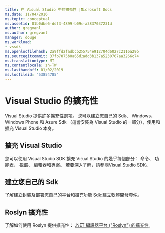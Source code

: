 ```yaml
---
title: 在 Visual Studio 中的擴充性 |Microsoft Docs
ms.date: 11/04/2016
ms.topic: conceptual
ms.assetid: 81b0dbe6-ddf3-4899-b09c-a3837037231d
author: gregvanl
ms.author: gregvanl
manager: douge
ms.workload:
- vssdk
ms.openlocfilehash: 2a9ffd2fadbcb255754e912704d6027c2116a29b
ms.sourcegitcommit: 37fb7075b0a65d2add3b137a5230767aa3266c74
ms.translationtype: MT
ms.contentlocale: zh-TW
ms.lasthandoff: 01/02/2019
ms.locfileid: "53854785"
---
```

# <a name="extensibility-in-visual-studio"></a>Visual Studio 的擴充性
Visual Studio 提供許多擴充性選項。 您可以建立您自己的 Sdk、 Windows、 Windows Phone 和 Azure Sdk （這會安裝為 Visual Studio 的一部分），使用和擴充 Visual Studio 本身。  
  
## <a name="extend-visual-studio"></a>擴充 Visual Studio  
 您可以使用 Visual Studio SDK 擴充 Visual Studio 的幾乎每個部分： 命令、 功能表、 視窗、 編輯器和專案。 若要深入了解，請參閱[Visual Studio SDK](../extensibility/visual-studio-sdk.md)。  
  
## <a name="create-your-own-sdks"></a>建立您自己的 Sdk  
 了解建立封裝及部署您自己的平台和擴充功能 Sdk:[建立軟體開發套件](../extensibility/creating-a-software-development-kit.md)。  
  
## <a name="roslyn-extensibility"></a>Roslyn 擴充性  
 了解如何使用 Roslyn 提供擴充性： [.NET 編譯器平台 ("Roslyn") 的擴充性](../extensibility/dotnet-compiler-platform-roslyn-extensibility.md)。